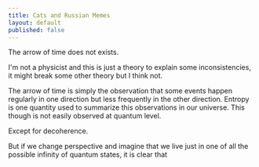 ```yaml
---
title: Cats and Russian Memes
layout: default
published: false
---
```

The arrow of time does not exists.

I'm not a physicist and this is just a theory to explain some inconsistencies, it might break some other theory but I think not.

The arrow of time is simply the observation that some events happen regularly in one direction but less frequently in the other direction. Entropy is one quantity used to summarize this observations in our universe. This though is not easily observed at quantum level.

Except for decoherence.

But if we change perspective and imagine that we live just in one of all the possible infinity of quantum states, it is clear that 
